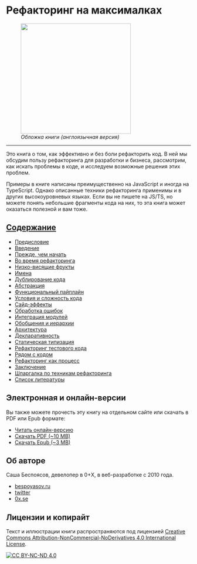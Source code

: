 # Рефакторинг на максималках

<figure>
  <img src="../images/cover.jpg" width="300">
  <figcaption><em>Обложка книги (англоязычная версия)</em></figcaption>
</figure>

---

Это книга о том, как эффективно и без боли рефакторить код. В ней мы обсудим пользу рефакторинга для разработки и бизнеса, рассмотрим, как искать проблемы в коде, и исследуем возможные решения этих проблем.

Примеры в книге написаны преимущественно на JavaScript и иногда на TypeScript. Однако описанные техники рефакторинга применимы и в других высокоуровневых языках. Если вы не пишете на JS/TS, но можете понять небольшие фрагменты кода на них, то эта книга может оказаться полезной и вам тоже.

## [Содержание](./TOC.md)

- [Предисловие](./01-preface.md)
- [Введение](./02-introduction.md)
- [Прежде, чем начать](./03-before-start.md)
- [Во время рефакторинга](./04-during-refactoring.md)
- [Низко-висящие фрукты](./05-low-hanging-fruit.md)
- [Имена](./06-names.md)
- [Дублирование кода](./07-duplication.md)
- [Абстракция](./08-abstraction.md)
- [Функциональный пайплайн](./09-functional-pipeline.md)
- [Условия и сложность кода](./10-conditions.md)
- [Сайд-эффекты](./11-side-effects.md)
- [Обработка ошибок](./12-error-handling.md)
- [Интеграция модулей](./13-module-integration.md)
- [Обобщения и иерархии](./14-generics.md)
- [Архитектура](./15-architecture.md)
- [Декларативность](./16-declarative-style.md)
- [Статическая типизация](./17-static-typing.md)
- [Рефакторинг тестового кода](./18-test-code.md)
- [Рядом с кодом](./19-comments-and-docs.md)
- [Рефакторинг как процесс](./20-refactoring-process.md)
- [Заключение](./21-afterword.md)
- [Шпаргалка по техникам рефакторинга](./22-cheatsheet.md)
- [Список литературы](./23-sources.md)

## Электронная и онлайн-версии

Вы также можете прочесть эту книгу на отдельном сайте или скачать в PDF или Epub формате:

- [Читать онлайн-версию](https://refactoring-book.vercel.app/ru)
- [Скачать PDF (~10 MB)](../ebook/refactor-like-a-superhero-ru.pdf)
- [Скачать Epub (~3 MB)](../ebook/refactor-like-a-superhero-ru.epub)

## Об авторе

Саша Беспоясов, девелопер в 0+X, в веб-разработке с 2010 года.

- [bespoyasov.ru](https://bespoyasov.ru)
- [twitter](https://twitter.com/bespoyasov)
- [0x.se](https://0x.se)

## Лицензии и копирайт

Текст и иллюстрации книги распространяются под лицензией [Creative Commons Attribution-NonCommercial-NoDerivatives 4.0 International License](http://creativecommons.org/licenses/by-nc-nd/4.0/).

[![CC BY-NC-ND 4.0](https://i.creativecommons.org/l/by-nc-nd/4.0/88x31.png)](http://creativecommons.org/licenses/by-nc-nd/4.0/)
